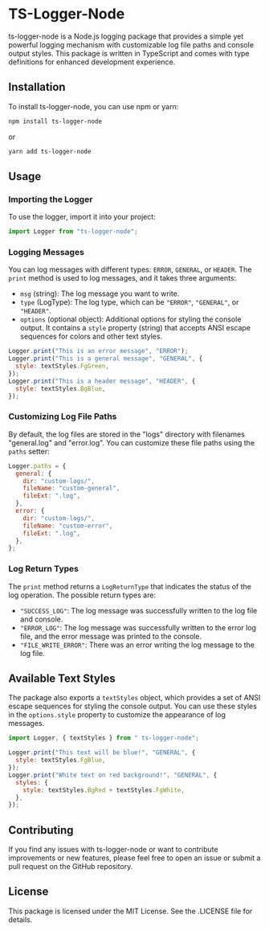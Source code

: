 # TS-Logger-Node

ts-logger-node is a Node.js logging package that provides a simple yet powerful logging mechanism with customizable log file paths and console output styles. This package is written in TypeScript and comes with type definitions for enhanced development experience.

## Installation

To install ts-logger-node, you can use npm or yarn:

```bash
npm install ts-logger-node
```

or

```bash
yarn add ts-logger-node
```

## Usage

### Importing the Logger

To use the logger, import it into your project:

```javascript
import Logger from "ts-logger-node";
```

### Logging Messages

You can log messages with different types: `ERROR`, `GENERAL`, or `HEADER`. The `print` method is used to log messages, and it takes three arguments:

- `msg` (string): The log message you want to write.
- `type` (LogType): The log type, which can be `"ERROR"`, `"GENERAL"`, or `"HEADER"`.
- `options` (optional object): Additional options for styling the console output. It contains a `style` property (string) that accepts ANSI escape sequences for colors and other text styles.

```javascript
Logger.print("This is an error message", "ERROR");
Logger.print("This is a general message", "GENERAL", {
  style: textStyles.FgGreen,
});
Logger.print("This is a header message", "HEADER", {
  style: textStyles.BgBlue,
});
```

### Customizing Log File Paths

By default, the log files are stored in the "logs" directory with filenames "general.log" and "error.log". You can customize these file paths using the `paths` setter:

```javascript
Logger.paths = {
  general: {
    dir: "custom-logs/",
    fileName: "custom-general",
    fileExt: ".log",
  },
  error: {
    dir: "custom-logs/",
    fileName: "custom-error",
    fileExt: ".log",
  },
};
```

### Log Return Types

The `print` method returns a `LogReturnType` that indicates the status of the log operation. The possible return types are:

- `"SUCCESS_LOG"`: The log message was successfully written to the log file and console.
- `"ERROR_LOG"`: The log message was successfully written to the error log file, and the error message was printed to the console.
- `"FILE_WRITE_ERROR"`: There was an error writing the log message to the log file.

## Available Text Styles

The package also exports a `textStyles` object, which provides a set of ANSI escape sequences for styling the console output. You can use these styles in the `options.style` property to customize the appearance of log messages.

```javascript
import Logger, { textStyles } from " ts-logger-node";

Logger.print("This text will be blue!", "GENERAL", {
  style: textStyles.FgBlue,
});
Logger.print("White text on red background!", "GENERAL", {
  styles: {
    style: textStyles.BgRed + textStyles.FgWhite,
  },
});
```

## Contributing

If you find any issues with ts-logger-node or want to contribute improvements or new features, please feel free to open an issue or submit a pull request on the GitHub repository.

## License

This package is licensed under the MIT License. See the .LICENSE file for details.
